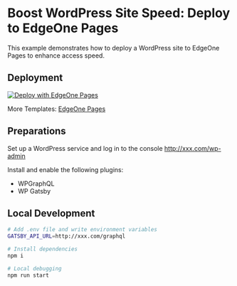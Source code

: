 # Boost WordPress Site Speed: Deploy to EdgeOne Pages

This example demonstrates how to deploy a WordPress site to EdgeOne Pages to enhance access speed.

## Deployment

[![Deploy with EdgeOne Pages](https://cdnstatic.tencentcs.com/edgeone/pages/deploy.svg)](https://edgeone.ai/pages/new?from=github&template=wordpress-gatsby)

More Templates: [EdgeOne Pages](https://edgeone.ai/pages/templates)

## Preparations

Set up a WordPress service and log in to the console http://xxx.com/wp-admin

Install and enable the following plugins:

- WPGraphQL
- WP Gatsby

## Local Development

```sh
# Add .env file and write environment variables
GATSBY_API_URL=http://xxx.com/graphql

# Install dependencies
npm i

# Local debugging
npm run start
```
